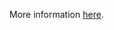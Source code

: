More information [here](https://docs.prismacloud.io/en/enterprise-edition/policy-reference/azure-policies/azure-general-policies/ensure-that-automation-account-variables-are-encrypted).
